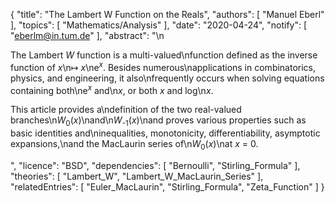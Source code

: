 {
    "title": "The Lambert W Function on the Reals",
    "authors": [
        "Manuel Eberl"
    ],
    "topics": [
        "Mathematics/Analysis"
    ],
    "date": "2020-04-24",
    "notify": [
        "eberlm@in.tum.de"
    ],
    "abstract": "\n<p>The Lambert <em>W</em> function is a multi-valued\nfunction defined as the inverse function of <em>x</em>\n&#x21A6; <em>x</em>\ne<sup><em>x</em></sup>. Besides numerous\napplications in combinatorics, physics, and engineering, it also\nfrequently occurs when solving equations containing both\ne<sup><em>x</em></sup> and\n<em>x</em>, or both <em>x</em> and log\n<em>x</em>.</p> <p>This article provides a\ndefinition of the two real-valued branches\n<em>W</em><sub>0</sub>(<em>x</em>)\nand\n<em>W</em><sub>-1</sub>(<em>x</em>)\nand proves various properties such as basic identities and\ninequalities, monotonicity, differentiability, asymptotic expansions,\nand the MacLaurin series of\n<em>W</em><sub>0</sub>(<em>x</em>)\nat <em>x</em> = 0.</p>",
    "licence": "BSD",
    "dependencies": [
        "Bernoulli",
        "Stirling_Formula"
    ],
    "theories": [
        "Lambert_W",
        "Lambert_W_MacLaurin_Series"
    ],
    "relatedEntries": [
        "Euler_MacLaurin",
        "Stirling_Formula",
        "Zeta_Function"
    ]
}